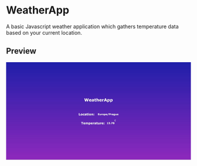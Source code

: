 # WeatherApp

A basic Javascript weather application which gathers temperature data based on your current location.

## Preview

![](assets/demo.gif)
